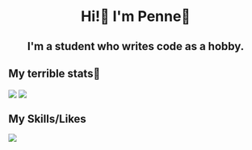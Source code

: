 <h1 align='center'>Hi!👋 I'm Penne🍝</h1>

<h2 align='center'>I'm a student who writes code as a hobby.</h2>
<h2>My terrible stats🥲</h2>
<!-- hehe, you saw this messy source code(?), didn't you? -->
<a herf='https://github.com/anuraghazra/github-readme-stats'>
  <img align='center' src='https://github-readme-stats.vercel.app/api?username=penne-0505&show_icons=true&count_private=true&title_color=F2BF5E&bg_color=272727&icon_color=5E9FF2&text_color=FDFDFD&hide_border=true&include_all_commits=true&hide=contribs,issues,'/>
</a>
<a herf='https://github.com/anuraghazra/github-readme-stats'>
  <img align='center' src='https://github-readme-stats.vercel.app/api/top-langs/?username=penne-0505&hide=Dockerfile,&layout=compact&title_color=F2BF5E&bg_color=272727&icon_color=5E9FF2&text_color=FDFDFD&hide_border=true'/>
</a>

<h2 align='start'>My Skills/Likes</h2>
<a>
  <img align='center' src='https://github.com/SAWARATSUKI/ServiceLogos/blob/main/Python/Python.png?raw=true' />
</a>
